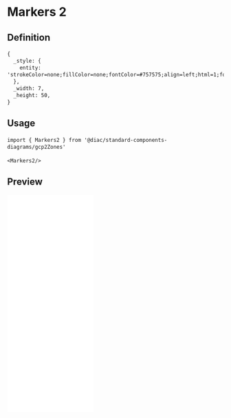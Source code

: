 # Markers 2

## Definition

```
{
  _style: { 
    entity: 'strokeColor=none;fillColor=none;fontColor=#757575;align=left;html=1;fontStyle=0;fontSize=11;',
  },
  _width: 7,
  _height: 50,
}
```

## Usage

```
import { Markers2 } from '@diac/standard-components-diagrams/gcp2Zones'

<Markers2/>
```

## Preview

<img src="./markers-2.png" width="200"/>

